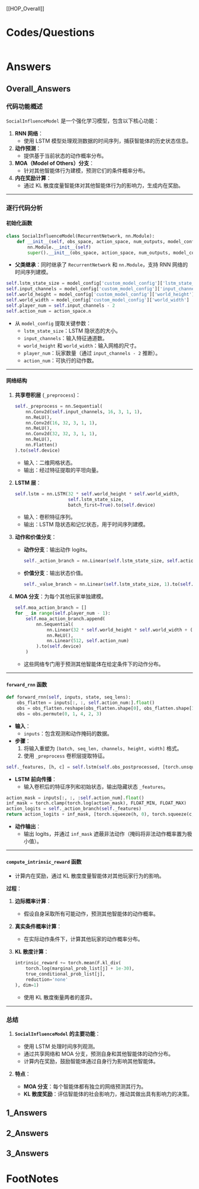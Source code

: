 [[HOP_Overall]]



# Codes/Questions

```python

```


# Answers

## Overall_Answers
### **代码功能概述**

`SocialInfluenceModel` 是一个强化学习模型，包含以下核心功能：
1. **RNN 网络**：
   - 使用 LSTM 模型处理观测数据的时间序列，捕获智能体的历史状态信息。
2. **动作预测**：
   - 提供基于当前状态的动作概率分布。
3. **MOA（Model of Others）分支**：
   - 针对其他智能体行为建模，预测它们的条件概率分布。
4. **内在奖励计算**：
   - 通过 KL 散度度量智能体对其他智能体行为的影响力，生成内在奖励。

---

### **逐行代码分析**

#### **初始化函数**

```python
class SocialInfluenceModel(RecurrentNetwork, nn.Module):
    def __init__(self, obs_space, action_space, num_outputs, model_config, name):
        nn.Module.__init__(self)
        super().__init__(obs_space, action_space, num_outputs, model_config, name)
```
- **父类继承**：同时继承了 `RecurrentNetwork` 和 `nn.Module`，支持 RNN 网络的时间序列建模。

```python
self.lstm_state_size = model_config['custom_model_config']['lstm_state_size']
self.input_channels = model_config['custom_model_config']['input_channels']
self.world_height = model_config['custom_model_config']['world_height']
self.world_width = model_config['custom_model_config']['world_width']
self.player_num = self.input_channels - 2
self.action_num = action_space.n
```
- 从 `model_config` 提取关键参数：
   - `lstm_state_size`：LSTM 隐状态的大小。
   - `input_channels`：输入特征通道数。
   - `world_height` 和 `world_width`：输入网格的尺寸。
   - `player_num`：玩家数量（通过 `input_channels - 2` 推断）。
   - `action_num`：可执行的动作数。

---

#### **网络结构**

1. **共享卷积层** (`_preprocess`)：
   ```python
   self._preprocess = nn.Sequential(
       nn.Conv2d(self.input_channels, 16, 3, 1, 1),
       nn.ReLU(),
       nn.Conv2d(16, 32, 3, 1, 1),
       nn.ReLU(),
       nn.Conv2d(32, 32, 3, 1, 1),
       nn.ReLU(),
       nn.Flatten()
   ).to(self.device)
   ```
   - 输入：二维网格状态。
   - 输出：经过特征提取的平坦向量。

2. **LSTM 层**：
   ```python
   self.lstm = nn.LSTM(32 * self.world_height * self.world_width,
                       self.lstm_state_size,
                       batch_first=True).to(self.device)
   ```
   - 输入：卷积特征序列。
   - 输出：LSTM 隐状态和记忆状态，用于时间序列建模。

3. **动作和价值分支**：
   - **动作分支**：输出动作 logits。
     ```python
     self._action_branch = nn.Linear(self.lstm_state_size, self.action_num).to(self.device)
     ```
   - **价值分支**：输出状态价值。
     ```python
     self._value_branch = nn.Linear(self.lstm_state_size, 1).to(self.device)
     ```

4. **MOA 分支**：为每个其他玩家单独建模。
   ```python
   self.moa_action_branch = []
   for _ in range(self.player_num - 1):
       self.moa_action_branch.append(
           nn.Sequential(
               nn.Linear(32 * self.world_height * self.world_width + (self.action_num+1) * self.player_num, 512),
               nn.ReLU(),
               nn.Linear(512, self.action_num)
           ).to(self.device)
       )
   ```
   - 这些网络专门用于预测其他智能体在给定条件下的动作分布。

---

#### **`forward_rnn` 函数**

```python
def forward_rnn(self, inputs, state, seq_lens):
    obs_flatten = inputs[:, :, self.action_num:].float()
    obs = obs_flatten.reshape(obs_flatten.shape[0], obs_flatten.shape[1], self.world_height, self.world_width, self.input_channels)
    obs = obs.permute(0, 1, 4, 2, 3)
```
- **输入**：
   - `inputs`：包含观测和动作掩码的数据。
- **步骤**：
   1. 将输入重塑为 `[batch, seq_len, channels, height, width]` 格式。
   2. 使用 `_preprocess` 卷积层提取特征。

```python
self._features, [h, c] = self.lstm(self.obs_postprocessed, [torch.unsqueeze(state[0], 0), torch.unsqueeze(state[1], 0)])
```
- **LSTM 前向传播**：
   - 输入卷积后的特征序列和初始状态，输出隐藏状态 `_features`。

```python
action_mask = inputs[:, :, :self.action_num].float()
inf_mask = torch.clamp(torch.log(action_mask), FLOAT_MIN, FLOAT_MAX)
action_logits = self._action_branch(self._features)
return action_logits + inf_mask, [torch.squeeze(h, 0), torch.squeeze(c, 0)]
```
- **动作输出**：
   - 输出 logits，并通过 `inf_mask` 遮蔽非法动作（掩码将非法动作概率置为极小值）。

---

#### **`compute_intrinsic_reward` 函数**

- 计算内在奖励，通过 KL 散度度量智能体对其他玩家行为的影响。

**过程**：
1. **边际概率计算**：
   - 假设自身采取所有可能动作，预测其他智能体的动作概率。

2. **真实条件概率计算**：
   - 在实际动作条件下，计算其他玩家的动作概率分布。

3. **KL 散度计算**：
   ```python
   intrinsic_reward += torch.mean(F.kl_div(
       torch.log(marginal_prob_list[j] + 1e-30),
       true_conditional_prob_list[j],
       reduction='none'
   ), dim=1)
   ```
   - 使用 KL 散度衡量两者的差异。

---

### **总结**

1. **`SocialInfluenceModel` 的主要功能**：
   - 使用 LSTM 处理时间序列观测。
   - 通过共享网络和 MOA 分支，预测自身和其他智能体的动作分布。
   - 计算内在奖励，鼓励智能体通过自身行为影响其他智能体。

2. **特点**：
   - **MOA 分支**：每个智能体都有独立的网络预测其行为。
   - **KL 散度奖励**：评估智能体的社会影响力，推动其做出具有影响力的决策。

## 1_Answers


## 2_Answers


## 3_Answers




# FootNotes
